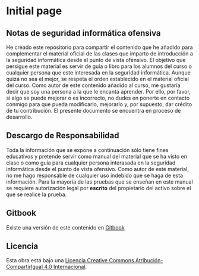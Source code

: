 # Initial page

## Notas de seguridad informática ofensiva

He creado este repositorio para compartir el contenido que he añadido para complementar el material oficial de las clases que imparto de introducción a la seguridad informática desde el punto de vista ofensivo. El objetivo que persigue este material es servir de guía o libro para los alumnos del curso o cualquier persona que este interesada en la seguridad informática. Aunque quizá no sea el mejor, se respeta el orden establecido en el material oficial del curso. Como autor de este contenido añadido al curso, me gustaría decir que soy una persona a la que le encanta aprender. Por ello, por favor, si algo se puede mejorar o es incorrecto, no dudes en ponerte en contacto conmigo para que pueda modificarlo, mejorarlo y, por supuesto, dar crédito de tu contribución. El presente documento se encuentra en proceso de desarrollo.

## Descargo de Responsabilidad

Toda la información que se expone a continuación sólo tiene fines educativos y pretende servir como manual del material que se ha visto en clase o como guía para cualquier persona interasada en la seguridad informática desde el punto de vista ofensivo. Como autor de este material, no me hago responsable de cualquier uso indebido que se haga de esta información. Para la mayoría de las pruebas que se enseñan en este manual se requiere autorización legal por **escrito** del propietario del activo sobre el que se realice la prueba.

## Gitbook

Existe una versión de este contenido en [Gitbook](https://www.gitbook.com/book/epasan/notas-de-seguridad-informatica-ofensiva/details)

## Licencia

  
Esta obra está bajo una [Licencia Creative Commons Atribución-CompartirIgual 4.0 Internacional](http://creativecommons.org/licenses/by-sa/4.0/).

